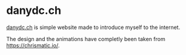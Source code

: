 # danydc.ch

[danydc.ch](https://www.danydc.ch) is simple website made to introduce myself to the internet.

The design and the animations have completly been taken from https://chrismatic.io/.
